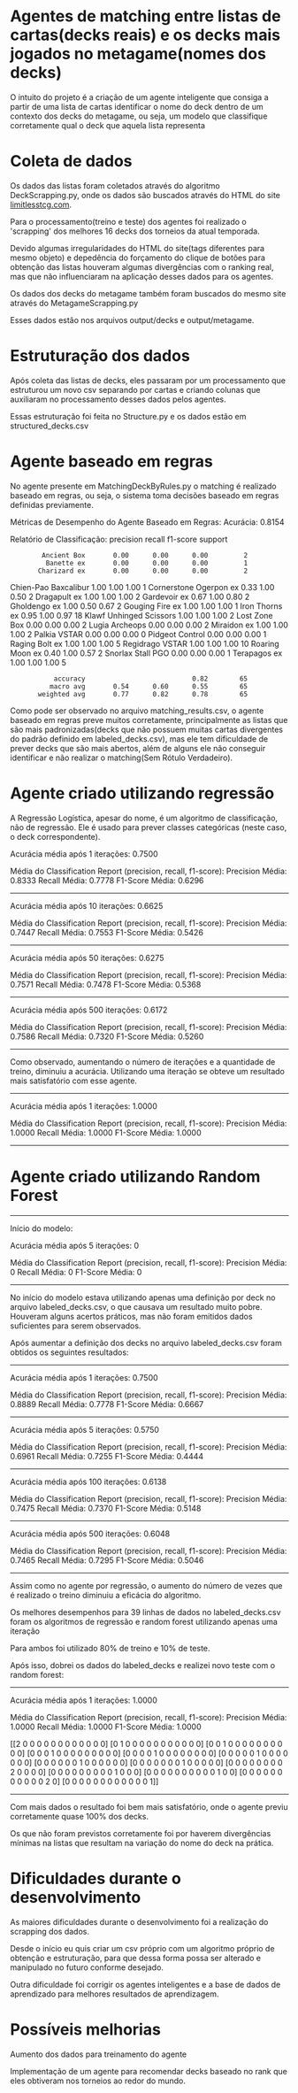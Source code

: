 # Agentes de matching entre listas de cartas(decks reais) e os decks mais jogados no metagame(nomes dos decks)
O intuito do projeto é a criação de um agente inteligente que consiga a partir de uma lista de cartas identificar
o nome do deck dentro de um contexto dos decks do metagame, ou seja, um modelo que classifique corretamente qual
o deck que aquela lista representa

# Coleta de dados
Os dados das listas foram coletados através do algoritmo DeckScrapping.py, onde os dados são buscados através do HTML
do site [limitlesstcg.com](https://limitlesstcg.com/).

Para o processamento(treino e teste) dos agentes foi realizado o 'scrapping' dos melhores 16 decks dos torneios da atual
temporada.

Devido algumas irregularidades do HTML do site(tags diferentes para mesmo objeto) e depedência do forçamento do clique de
botões para obtenção das listas houveram algumas divergências com o ranking real, mas que não influenciaram na aplicação desses
dados para os agentes.

Os dados dos decks do metagame também foram buscados do mesmo site através do MetagameScrapping.py

Esses dados estão nos arquivos output/decks e output/metagame.

# Estruturação dos dados
Após coleta das listas de decks, eles passaram por um processamento que estruturou um novo csv separando por cartas e criando
colunas que auxiliaram no processamento desses dados pelos agentes.

Essas estruturação foi feita no Structure.py e os dados estão em structured_decks.csv

# Agente baseado em regras
No agente presente em MatchingDeckByRules.py o matching é realizado baseado em regras, ou seja, o sistema toma decisões baseado
em regras definidas previamente.

Métricas de Desempenho do Agente Baseado em Regras:
Acurácia: 0.8154

Relatório de Classificação:
                         precision    recall  f1-score   support

            Ancient Box       0.00      0.00      0.00         2
             Banette ex       0.00      0.00      0.00         1
           Charizard ex       0.00      0.00      0.00         2
   Chien-Pao Baxcalibur       1.00      1.00      1.00         1
 Cornerstone Ogerpon ex       0.33      1.00      0.50         2
           Dragapult ex       1.00      1.00      1.00         2
           Gardevoir ex       0.67      1.00      0.80         2
           Gholdengo ex       1.00      0.50      0.67         2
        Gouging Fire ex       1.00      1.00      1.00         1
         Iron Thorns ex       0.95      1.00      0.97        18
Klawf Unhinged Scissors       1.00      1.00      1.00         2
          Lost Zone Box       0.00      0.00      0.00         2
         Lugia Archeops       0.00      0.00      0.00         2
            Miraidon ex       1.00      1.00      1.00         2
           Palkia VSTAR       0.00      0.00      0.00         0
        Pidgeot Control       0.00      0.00      0.00         1
         Raging Bolt ex       1.00      1.00      1.00         5
        Regidrago VSTAR       1.00      1.00      1.00        10
        Roaring Moon ex       0.40      1.00      0.57         2
      Snorlax Stall PGO       0.00      0.00      0.00         1
           Terapagos ex       1.00      1.00      1.00         5

               accuracy                           0.82        65
              macro avg       0.54      0.60      0.55        65
           weighted avg       0.77      0.82      0.78        65

Como pode ser observado no arquivo matching_results.csv, o agente baseado em regras preve muitos corretamente, principalmente as listas
que são mais padronizadas(decks que não possuem muitas cartas divergentes do padrão definido em labeled_decks.csv), mas ele tem dificuldade
de prever decks que são mais abertos, além de alguns ele não conseguir identificar e não realizar o matching(Sem Rótulo Verdadeiro).

# Agente criado utilizando regressão
A Regressão Logística, apesar do nome, é um algoritmo de classificação, não de regressão. Ele é usado para prever classes categóricas 
(neste caso, o deck correspondente).

Acurácia média após 1 iterações: 0.7500

Média do Classification Report (precision, recall, f1-score):
Precision Média: 0.8333
Recall Média: 0.7778
F1-Score Média: 0.6296

-------------------------------------------------------------

Acurácia média após 10 iterações: 0.6625

Média do Classification Report (precision, recall, f1-score):
Precision Média: 0.7447
Recall Média: 0.7553
F1-Score Média: 0.5426

-------------------------------------------------------------

Acurácia média após 50 iterações: 0.6275

Média do Classification Report (precision, recall, f1-score):
Precision Média: 0.7571
Recall Média: 0.7478
F1-Score Média: 0.5368

------------------------------------------------------------

Acurácia média após 500 iterações: 0.6172

Média do Classification Report (precision, recall, f1-score):
Precision Média: 0.7586
Recall Média: 0.7320
F1-Score Média: 0.5260

------------------------------------------------------------

Como observado, aumentando o número de iterações e a quantidade de treino, diminuiu a acurácia.
Utilizando uma iteração se obteve um resultado mais satisfatório com esse agente.

------------------------------------------------------------

Acurácia média após 1 iterações: 1.0000

Média do Classification Report (precision, recall, f1-score):
Precision Média: 1.0000
Recall Média: 1.0000
F1-Score Média: 1.0000

------------------------------------------------------------

# Agente criado utilizando Random Forest

------------------------------------------------------------

Início do modelo:

Acurácia média após 5 iterações: 0

Média do Classification Report (precision, recall, f1-score):
Precision Média: 0
Recall Média: 0
F1-Score Média: 0

------------------------------------------------------------

No início do modelo estava utilizando apenas uma definição por deck no arquivo labeled_decks.csv, o que causava um resultado muito pobre.
Houveram alguns acertos práticos, mas não foram emitidos dados suficientes para serem observados.

Após aumentar a definição dos decks no arquivo labeled_decks.csv foram obtidos os seguintes resultados:

------------------------------------------------------------

Acurácia média após 1 iterações: 0.7500

Média do Classification Report (precision, recall, f1-score):
Precision Média: 0.8889
Recall Média: 0.7778
F1-Score Média: 0.6667

------------------------------------------------------------

Acurácia média após 5 iterações: 0.5750

Média do Classification Report (precision, recall, f1-score):
Precision Média: 0.6961
Recall Média: 0.7255
F1-Score Média: 0.4444

------------------------------------------------------------

Acurácia média após 100 iterações: 0.6138

Média do Classification Report (precision, recall, f1-score):
Precision Média: 0.7475
Recall Média: 0.7370
F1-Score Média: 0.5148

------------------------------------------------------------

Acurácia média após 500 iterações: 0.6048

Média do Classification Report (precision, recall, f1-score):
Precision Média: 0.7465
Recall Média: 0.7295
F1-Score Média: 0.5046

------------------------------------------------------------

Assim como no agente por regressão, o aumento do número de vezes que é realizado o treino
diminuiu a eficácia do algoritmo.

Os melhores desempenhos para 39 linhas de dados no labeled_decks.csv foram os algoritmos de regressão e random forest utilizando apenas uma iteração

Para ambos foi utilizado 80% de treino e 10% de teste.

Após isso, dobrei os dados do labeled_decks e realizei novo teste com o random forest:

------------------------------------------------------------

Acurácia média após 1 iterações: 1.0000

Média do Classification Report (precision, recall, f1-score):
Precision Média: 1.0000
Recall Média: 1.0000
F1-Score Média: 1.0000

[[2 0 0 0 0 0 0 0 0 0 0 0 0]
 [0 1 0 0 0 0 0 0 0 0 0 0 0]
 [0 0 1 0 0 0 0 0 0 0 0 0 0]
 [0 0 0 1 0 0 0 0 0 0 0 0 0]
 [0 0 0 0 1 0 0 0 0 0 0 0 0]
 [0 0 0 0 0 1 0 0 0 0 0 0 0]
 [0 0 0 0 0 0 1 0 0 0 0 0 0]
 [0 0 0 0 0 0 0 1 0 0 0 0 0]
 [0 0 0 0 0 0 0 0 2 0 0 0 0]
 [0 0 0 0 0 0 0 0 0 1 0 0 0]
 [0 0 0 0 0 0 0 0 0 0 1 0 0]
 [0 0 0 0 0 0 0 0 0 0 0 2 0]
 [0 0 0 0 0 0 0 0 0 0 0 0 1]]

------------------------------------------------------------

Com mais dados o resultado foi bem mais satisfatório, onde o agente previu corretamente quase 100% dos decks.

Os que não foram previstos corretamente foi por haverem divergências mínimas na listas que resultam na variação do nome do deck na prática.

# Dificuldades durante o desenvolvimento

As maiores dificuldades durante o desenvolvimento foi a realização do scrapping dos dados.

Desde o início eu quis criar um csv próprio com um algoritmo próprio de obtenção e estruturação, para que dessa forma
possa ser alterado e manipulado no futuro conforme desejado.

Outra dificuldade foi corrigir os agentes inteligentes e a base de dados de aprendizado para melhores resultados de aprendizagem.

# Possíveis melhorias

Aumento dos dados para treinamento do agente

Implementação de um agente para recomendar decks baseado no rank que eles obtiveram nos torneios ao redor do mundo.